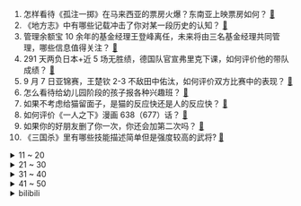 1. 怎样看待《孤注一掷》在马来西亚的票房火爆？东南亚上映票房如何？ [:link:](https://www.zhihu.com/question/620624985)
2. 《地方志》中有哪些记载冲击了你对某一段历史的认知？ [:link:](https://www.zhihu.com/question/399626491)
3. 管理余额宝 10 余年的基金经理王登峰离任，未来将由三名基金经理共同管理，哪些信息值得关注？ [:link:](https://www.zhihu.com/question/621271727)
4. 291 天两负日本+近 5 场无胜绩，德国队官宣弗里克下课，如何评价他的带队成绩？ [:link:](https://www.zhihu.com/question/621410462)
5. 9 月 7 日亚锦赛，王楚钦 2-3 不敌田中佑汰，如何评价双方比赛中的表现？ [:link:](https://www.zhihu.com/question/620999517)
6. 怎么看待给幼儿园阶段的孩子报各种兴趣班？ [:link:](https://www.zhihu.com/question/459930109)
7. 如果不考虑给猫留面子，是猫的反应快还是人的反应快？ [:link:](https://www.zhihu.com/question/619979836)
8. 如何评价《一人之下》漫画 638（677）话？ [:link:](https://www.zhihu.com/question/621017646)
9. 如果你的好朋友删了你一次，你还会加第二次吗？ [:link:](https://www.zhihu.com/question/620352439)
10. 《三国杀》里有哪些技能描述简单但是强度较高的武将? [:link:](https://www.zhihu.com/question/541086110)
<details>
<summary>11 ~ 20</summary>

11. 河南一小学要求家长订奶，称「没条件创造条件订」，教育局提出批评，事件进展如何，怎么看待此事？ [:link:](https://www.zhihu.com/question/621086715)
12. 有哪些关于东北地区的冷知识？ [:link:](https://www.zhihu.com/question/57376493)
13. 如何设计高并行度的IR? [:link:](https://www.zhihu.com/question/618795561)
14. 淄博推出「以旧换新」购房活动，可能对当地产生哪些影响？ [:link:](https://www.zhihu.com/question/620921437)
15. 男朋友嫌我四个伴娘多跟我生气，还要结婚吗? [:link:](https://www.zhihu.com/question/620647984)
16. 中国商飞董事长称 C919 订单已达 1061 架，后续将升级覆盖 130-240 座，透露哪些信息？ [:link:](https://www.zhihu.com/question/621377396)
17. 人到中年，就是搞钱，这句话大家认同吗？ [:link:](https://www.zhihu.com/question/621253751)
18. 硬盘坏了怎么自己把里面的数据清空（商业机密文件在硬盘里）? [:link:](https://www.zhihu.com/question/620711161)
19. 老刘想和傅首尔离婚真正的原因是什么？ 傅首尔之前对自己婚姻不是很自信吗 ？ [:link:](https://www.zhihu.com/question/620495483)
20. 《斗破苍穹》为什么净莲妖火和虚无吞炎差那么多? [:link:](https://www.zhihu.com/question/621206925)
</details>
<details>
<summary>21 ~ 30</summary>

21. 如何评价倪妮、白宇主演的电视剧《西出玉门》？ [:link:](https://www.zhihu.com/question/620744265)
22. 如何看待报复性消费？ [:link:](https://www.zhihu.com/question/620675182)
23. 做科研时看的东西越多反而越不知道自己要怎么做，科研直觉很薄弱，越迷茫是什么问题，该怎么解决? [:link:](https://www.zhihu.com/question/620780595)
24. 小leader应该精进技术还是提升管理能力？ [:link:](https://www.zhihu.com/question/582587017)
25. 9月10日，2023kpl夏季赛总决赛，广州TTG4:2重庆狼队，如何评价这一场比赛？ [:link:](https://www.zhihu.com/question/621403487)
26. 为什么很多女生喜欢用后置自拍？怎样才能拍出好看的自拍？ [:link:](https://www.zhihu.com/question/620910355)
27. 2023 KPL 夏季总决赛 TTG 4:2 击败重庆狼队夺得队史首冠，如何评价这场比赛？ [:link:](https://www.zhihu.com/question/621385543)
28. 世预赛南美区预选赛：阿根廷 1:0 厄瓜多尔，梅西任意球破门，如何评价本场比赛？ [:link:](https://www.zhihu.com/question/621055448)
29. 如何评价《崩坏：星穹铁道》繁育星神塔伊兹育罗斯？ [:link:](https://www.zhihu.com/question/620735660)
30. 工作中的哪些经历，让你觉得很后怕？ [:link:](https://www.zhihu.com/question/617985499)
</details>
<details>
<summary>31 ~ 40</summary>

31. 国航通报 CA403 航班起火事件「初判系发动机机械故障引发」，哪些信息值得关注？ [:link:](https://www.zhihu.com/question/621438821)
32. 你觊觎过哪些文学作品中的美食？ [:link:](https://www.zhihu.com/question/60657992)
33. 电影《第八个嫌疑人》中有哪些看似不经意但很重要的细节 ？ [:link:](https://www.zhihu.com/question/621075583)
34. 当你老了，会帮助你的孩子带娃吗？ [:link:](https://www.zhihu.com/question/614202268)
35. 保险资金投资迎新规，投资沪深 300 指数成分股风险因子下调，将如何影响市场？还有哪些信息值得关注？ [:link:](https://www.zhihu.com/question/621397702)
36. 如何高质量地走完大学四年？ [:link:](https://www.zhihu.com/question/28966967)
37. 2023 篮球世界杯冠军赛，德国击败塞尔维亚获得总冠军，如何评价本届世界杯德国队的表现？ [:link:](https://www.zhihu.com/question/621398830)
38. 如何评价2023年世界杯美国男篮教练科尔及其教练组？ [:link:](https://www.zhihu.com/question/621388285)
39. 钱和健康哪一个更重要? [:link:](https://www.zhihu.com/question/621132673)
40. 成都飞新加坡国航航班机舱冒烟发动机起火，乘客机组人员均安全撤离，起火原因可能是什么？ [:link:](https://www.zhihu.com/question/621389922)
</details>
<details>
<summary>41 ~ 50</summary>

41. 詹姆斯暗示明年或将参加奥运会，对此你有哪些期待？ [:link:](https://www.zhihu.com/question/621275008)
42. 曹操欣赏关羽么，为什么？ [:link:](https://www.zhihu.com/question/21806140)
43. 兔肉为什么在中国做不了主菜？ [:link:](https://www.zhihu.com/question/56909079)
44. 湿气没有后，真的会快速瘦下来吗？ [:link:](https://www.zhihu.com/question/425793583)
45. 《奥本海默》在诺兰的作品序列里算什么水平？ [:link:](https://www.zhihu.com/question/620914426)
46. 考验一下大家的文笔，可以用「野兽」「红茶」「林檎」「阳光」几种意象写一段话吗？ [:link:](https://www.zhihu.com/question/621276045)
47. 如何评价2023世界杯34名排位赛，美国不敌加拿大获得了世界杯殿军，加拿大获得了季军？ [:link:](https://www.zhihu.com/question/621388167)
48. 马龙 10 年后再夺亚锦赛男单冠军，如何评价本场比赛他的表现？马龙在乒坛的成就和地位如何？ [:link:](https://www.zhihu.com/question/621380790)
49. 孩子明明有班级名列前三名的头脑，但他总是不愿意主动学，导致偶尔会考成倒数前三名，怎么办？ [:link:](https://www.zhihu.com/question/585553610)
50. 为什么公文要用「仿宋_GB2312」字体？ [:link:](https://www.zhihu.com/question/25563003)
</details><details>
<summary>bilibili</summary>

</details>